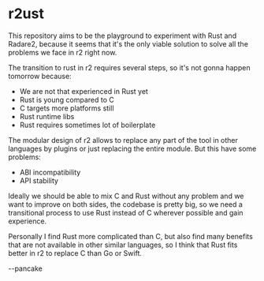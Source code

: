 r2ust
=====

This repository aims to be the playground to experiment
with Rust and Radare2, because it seems that it's the
only viable solution to solve all the problems we face
in r2 right now.

The transition to rust in r2 requires several steps,
so it's not gonna happen tomorrow because:

* We are not that experienced in Rust yet
* Rust is young compared to C
* C targets more platforms still
* Rust runtime libs 
* Rust requires sometimes lot of boilerplate

The modular design of r2 allows to replace any part of
the tool in other languages by plugins or just replacing
the entire module. But this have some problems:

* ABI incompatibility
* API stability

Ideally we should be able to mix C and Rust without any
problem and we want to improve on both sides, the codebase
is pretty big, so we need a transitional process to use
Rust instead of C wherever possible and gain experience.

Personally I find Rust more complicated than C, but also
find many benefits that are not available in other similar
languages, so I think that Rust fits better in r2 to replace
C than Go or Swift.

--pancake
